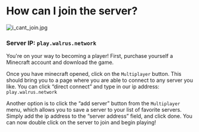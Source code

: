 # **How can I join the server?**

![i_cant_join.jpg](https://drive.google.com/uc?export=view&id=1KA1ruZ1EOJqE7zBUajZZuhBf1UFWrUBB)

### **Server IP: `play.walrus.network`**

You're on your way to becoming a player! First, purchase yourself a Minecraft account and download the game.

Once you have minecraft opened, click on the `Multiplayer` button. This should bring you to a page where you are able to connect to any server you like.  You can click “direct connect” and type in our ip address: `play.walrus.network`

Another option is to click the “add server” button from the `Multiplayer` menu, which allows you to save a server to your list of favorite servers. Simply add the ip address to the “server address” field, and click done. You can now double click on the server to join and begin playing!